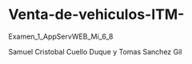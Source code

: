 # Venta-de-vehiculos-ITM-
Examen_1_AppServWEB_Mi_6_8


Samuel Cristobal Cuello Duque y 
Tomas Sanchez Gil
